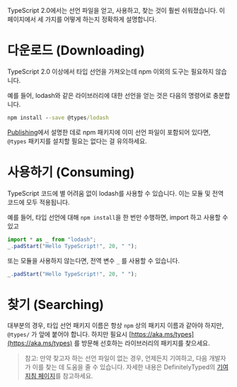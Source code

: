 TypeScript 2.0에서는 선언 파일을 얻고, 사용하고, 찾는 것이 훨씬 쉬워졌습니다.
이 페이지에서 세 가지를 어떻게 하는지 정확하게 설명합니다.

# 다운로드 (Downloading)

TypeScript 2.0 이상에서 타입 선언을 가져오는데 npm 이외의 도구는 필요하지 않습니다.

예를 들어, lodash와 같은 라이브러리에 대한 선언을 얻는 것은 다음의 명령어로 충분합니다.

```cmd
npm install --save @types/lodash
```

[Publishing](./Publishing.md)에서 설명한 데로 npm 패키지에 이미 선언 파일이 포함되어 있다면, `@types` 패키지를 설치할 필요는 없다는 걸 유의하세요.

# 사용하기 (Consuming)

TypeScript 코드에 별 어려움 없이 lodash를 사용할 수 있습니다.
이는 모듈 및 전역 코드에 모두 적용됩니다.

예를 들어, 타입 선언에 대해 `npm install`을 한 번만 수행하면, import 하고 사용할 수 있고

```ts
import * as _ from "lodash";
_.padStart("Hello TypeScript!", 20, " ");
```

또는 모듈을 사용하지 않는다면, 전역 변수 `_` 를 사용할 수 있습니다.

```ts
_.padStart("Hello TypeScript!", 20, " ");
```

# 찾기 (Searching)

대부분의 경우, 타입 선언 패키지 이름은 항상 `npm` 상의 패키지 이름과 같아야 하지만, `@types/` 가 앞에 붙어야 합니다.
  하지만 필요시 [https://aka.ms/types](https://aka.ms/types) 를 방문해 선호하는 라이브러리의 패키지를 찾으세요.

> 참고: 만약 찾고자 하는 선언 파일이 없는 경우, 언제든지 기여하고, 다음 개발자가 이를 찾는 데 도움을 줄 수 있습니다.
> 자세한 내용은 DefinitelyTyped의 [기여 지침 페이지](http://definitelytyped.org/guides/contributing.html)를 참고하세요.
